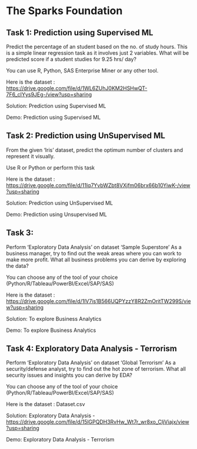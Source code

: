 # The Sparks Foundation

## Task 1: Prediction using Supervised ML

Predict the percentage of an student based on the no. of study hours.
This is a simple linear regression task as it involves just 2 variables.
What will be predicted score if a student studies for 9.25 hrs/ day?

You can use R, Python, SAS Enterprise Miner or any other tool.

Here is the dataset : https://drive.google.com/file/d/1WL6ZUhJ0KM2HSHwQT-7F6_cIYys9JEg-/view?usp=sharing

Solution: Prediction using Supervised ML

Demo: Prediction using Supervised ML



## Task 2: Prediction using UnSupervised ML

From the given ‘Iris’ dataset, predict the optimum number of clusters and represent it visually.

Use R or Python or perform this task

Here is the dataset : https://drive.google.com/file/d/11Iq7YvbWZbt8VXjfm06brx66b10YiwK-/view?usp=sharing

Solution: Prediction using UnSupervised ML

Demo: Prediction using Unsupervised ML


## Task 3:

Perform ‘Exploratory Data Analysis’ on dataset ‘Sample Superstore’
As a business manager, try to find out the weak areas where you can work to make more profit.
What all business problems you can derive by exploring the data?

You can choose any of the tool of your choice
(Python/R/Tableau/PowerBI/Excel/SAP/SAS)

Here is the dataset : https://drive.google.com/file/d/1lV7is1B566UQPYzzY8R2ZmOritTW299S/view?usp=sharing

Solution: To explore Business Analytics

Demo: To explore Business Analytics


## Task 4: Exploratory Data Analysis - Terrorism

Perform ‘Exploratory Data Analysis’ on dataset ‘Global Terrorism’
As a security/defense analyst, try to find out the hot zone of terrorism.
What all security issues and insights you can derive by EDA?

You can choose any of the tool of your choice (Python/R/Tableau/PowerBI/Excel/SAP/SAS)

Here is the dataset : Dataset.csv

Solution: Exploratory Data Analysis - https://drive.google.com/file/d/15lGPQDH3RvHw_Wt7r_wr8xo_CIjViajx/view?usp=sharing

Demo: Exploratory Data Analysis - Terrorism


